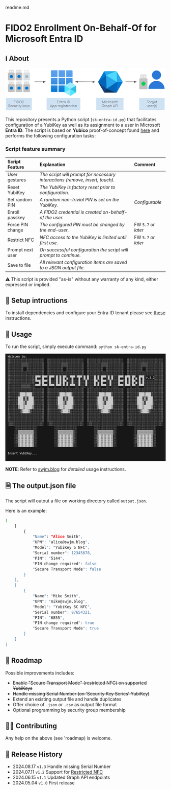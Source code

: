 ﻿readme.md

# FIDO2 Enrollment On-Behalf-Of for Microsoft Entra ID 


## ℹ️ About

![](/images/security-key-eobo-with-microsoft-entra-id-integration-overview-diagram.png)

This repository presents a Python script (`sk-entra-id.py`) that facilitates configuration of a YubiKey as well as its assignment to a user in Microsoft **Entra ID**. 
The script is based on **Yubico** proof-of-concept found [here](https://github.com/YubicoLabs/entraId-register-passkeys-on-behalf-of-users) and performs the following configuration tasks:

### Script feature summary

| Script Feature        | Explanation           | Comment  |
|:------------- |:-------------|:-----|
| User gestures | _The script will prompt for necessary interactions (remove, insert, touch)._     |    |
| Reset YubiKey    | _The YubiKey is factory reset prior to configuration._ |  |
| Set random PIN    | _A random non-trivial PIN is set on the YubiKey._      |_Configurable_ |
| Enroll passkey    | _A FIDO2 credential is created on-behalf-of the user._      |    |
| Force PIN change | _The configured PIN must be changed by the end-user._     |   FW ```5.7``` _or later_|
| Restrict NFC | _NFC access to the YubiKey is limited until first use._     |   FW ```5.7``` _or later_ |
| Prompt next user | _On successful configuration the script will prompt to continue._     |    |
| Save to file | _All relevant configuration items are saved to a JSON output file._     |    |

⚠️ This script is provided "as-is" without any warranty of any kind, either expressed or implied.


## 💾 Setup intructions
To install dependencies and configure your Entra ID tenant please see [these](https://github.com/JMarkstrom/entra-id-security-key-obo-enrollment/tree/main/docs) instructions.

## 📖 Usage
To run the script, simply execute command: `python sk-entra-id.py`

![](/images/security-key-eobo-with-microsoft-entra-id.1.2.gif)

**NOTE**: Refer to [swjm.blog](https://swjm.blog) for _detailed_ usage instructions.


## 🗎 The output.json file
The script will outout a file on working directory called `output.json`. 

Here is an example: 

```bash
[
    [
        {
            "Name": "Alice Smith",
            "UPN": "alice@swjm.blog",
            "Model": "YubiKey 5 NFC",
            "Serial number": 12345678,
            "PIN": "5144",
            "PIN change required": false
            "Secure Transport Mode": false
        }
    ],
    [
        {
            "Name": "Mike Smith",
            "UPN": "mike@swjm.blog",
            "Model": "YubiKey 5C NFC",
            "Serial number": 87654321,
            "PIN": "6855",
            "PIN change required": true
            "Secure Transport Mode": true
        }
    ]
]
```

## 📖 Roadmap
Possible improvements includes:
- ~~Enable "Secure Transport Mode" (restricted NFC) on supported YubiKeys~~
- ~~Handle missing Serial Number (on 'Security Key Series' YubiKey)~~
- Extend an existing output file and handle duplicates
- Offer choice of `.json` _or_ `.csv` as output file format
- Optional programming by security group membership

## 🥷🏻 Contributing
Any help on the above (see 'roadmap) is welcome.

## 📜 Release History
* 2024.08.17 `v1.3` Handle missing Serial Number
* 2024.07.11 `v1.2` Support for [Restricted NFC](https://docs.yubico.com/hardware/yubikey/yk-tech-manual/5.7-firmware-specifics.html#restricted-nfc) 
* 2024.06.15 `v1.1` Updated Graph API endpoints
* 2024.05.04 `v1.0` First release
